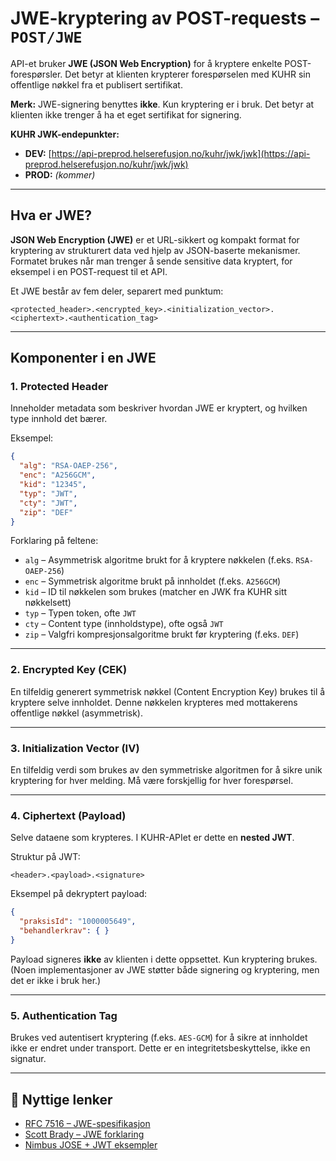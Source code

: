 # JWE-kryptering av POST-requests – `POST/JWE`

API-et bruker **JWE (JSON Web Encryption)** for å kryptere enkelte POST-forespørsler.
Det betyr at klienten krypterer forespørselen med KUHR sin offentlige nøkkel fra et publisert sertifikat.

**Merk:** JWE-signering benyttes **ikke**. Kun kryptering er i bruk. Det betyr at klienten ikke trenger å ha et eget sertifikat for signering.

**KUHR JWK-endepunkter:**

* **DEV:** [https://api-preprod.helserefusjon.no/kuhr/jwk/jwk](https://api-preprod.helserefusjon.no/kuhr/jwk/jwk)
* **PROD:** *(kommer)*

---

## Hva er JWE?

**JSON Web Encryption (JWE)** er et URL-sikkert og kompakt format for kryptering av strukturert data ved hjelp av JSON-baserte mekanismer.
Formatet brukes når man trenger å sende sensitive data kryptert, for eksempel i en POST-request til et API.

Et JWE består av fem deler, separert med punktum:

```
<protected_header>.<encrypted_key>.<initialization_vector>.<ciphertext>.<authentication_tag>
```

---

## Komponenter i en JWE

### 1. Protected Header

Inneholder metadata som beskriver hvordan JWE er kryptert, og hvilken type innhold det bærer.

Eksempel:

```json
{
  "alg": "RSA-OAEP-256",
  "enc": "A256GCM",
  "kid": "12345",
  "typ": "JWT",
  "cty": "JWT",
  "zip": "DEF"
}
```

Forklaring på feltene:

* `alg` – Asymmetrisk algoritme brukt for å kryptere nøkkelen (f.eks. `RSA-OAEP-256`)
* `enc` – Symmetrisk algoritme brukt på innholdet (f.eks. `A256GCM`)
* `kid` – ID til nøkkelen som brukes (matcher en JWK fra KUHR sitt nøkkelsett)
* `typ` – Typen token, ofte `JWT`
* `cty` – Content type (innholdstype), ofte også `JWT`
* `zip` – Valgfri kompresjonsalgoritme brukt før kryptering (f.eks. `DEF`)

---

### 2. Encrypted Key (CEK)

En tilfeldig generert symmetrisk nøkkel (Content Encryption Key) brukes til å kryptere selve innholdet.
Denne nøkkelen krypteres med mottakerens offentlige nøkkel (asymmetrisk).

---

### 3. Initialization Vector (IV)

En tilfeldig verdi som brukes av den symmetriske algoritmen for å sikre unik kryptering for hver melding.
Må være forskjellig for hver forespørsel.

---

### 4. Ciphertext (Payload)

Selve dataene som krypteres. I KUHR-APIet er dette en **nested JWT**.

Struktur på JWT:

```
<header>.<payload>.<signature>
```

Eksempel på dekryptert payload:

```json
{
  "praksisId": "1000005649",
  "behandlerkrav": { }
}
```

Payload signeres **ikke** av klienten i dette oppsettet. Kun kryptering brukes. (Noen implementasjoner av JWE støtter både signering og kryptering, men det er ikke i bruk her.)

---

### 5. Authentication Tag

Brukes ved autentisert kryptering (f.eks. `AES-GCM`) for å sikre at innholdet ikke er endret under transport.
Dette er en integritetsbeskyttelse, ikke en signatur.

---

## 🔗 Nyttige lenker

* [RFC 7516 – JWE-spesifikasjon](https://datatracker.ietf.org/doc/html/rfc7516)
* [Scott Brady – JWE forklaring](https://www.scottbrady.io/jose/json-web-encryption)
* [Nimbus JOSE + JWT eksempler](https://connect2id.com/products/nimbus-jose-jwt/examples/signed-and-encrypted-jwt)


